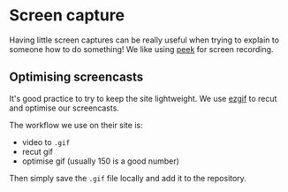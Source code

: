 # Screen capture
Having little screen captures can be really useful when trying to explain to someone how to do something! 
We like using [peek](https://github.com/phw/peek) for screen recording.

## Optimising screencasts
It's good practice to try to keep the site lightweight. We use [ezgif](https://ezgif.com/) to recut and optimise our screencasts.

The workflow we use on their site is:
- video to `.gif`
- recut gif
- optimise gif (usually 150 is a good number)

Then simply save the `.gif` file locally and add it to the repository.